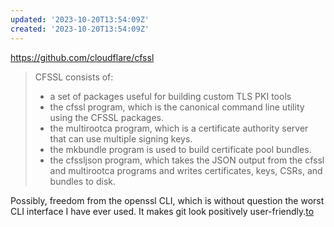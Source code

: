 ```yaml
---
updated: '2023-10-20T13:54:09Z'
created: '2023-10-20T13:54:09Z'
---
```

https://github.com/cloudflare/cfssl

> CFSSL consists of:
> 
> - a set of packages useful for building custom TLS PKI tools
> - the cfssl program, which is the canonical command line utility using the CFSSL packages.
> - the multirootca program, which is a certificate authority server that can use multiple signing keys.
> - the mkbundle program is used to build certificate pool bundles.
> - the cfssljson program, which takes the JSON output from the cfssl and multirootca programs and writes certificates, keys, CSRs, and bundles to disk.

Possibly, freedom from the openssl CLI, which is without question the worst CLI interface I have ever used. It makes git look positively user-friendly.[to]()